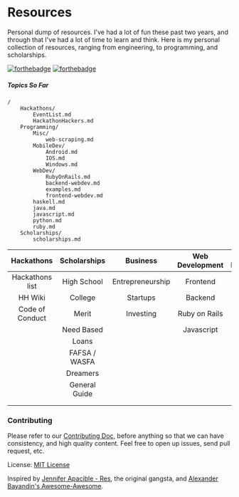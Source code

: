 Resources
=========

Personal dump of resources. I've had a lot of fun these past two years, and through that I've had a lot of time to learn and think. Here is my personal collection of resources, ranging from engineering, to programming, and scholarships.

[![forthebadge](http://forthebadge.com/badges/oooo-kill-em.svg)](http://forthebadge.com) [![forthebadge](http://forthebadge.com/badges/certified-cousin-terio.svg)](http://forthebadge.com)

##### Topics So Far
```
/
    Hackathons/
        EventList.md
        HackathonHackers.md
    Programming/
        Misc/
            web-scraping.md
        MobileDev/
            Android.md
            IOS.md
            Windows.md
        WebDev/
            RubyOnRails.md
            backend-webdev.md
            examples.md
            frontend-webdev.md
        haskell.md
        java.md
        javascript.md
        python.md
        ruby.md
    Scholarships/
        scholarships.md

```

| Hackathons         | Scholarships    | Business        | Web Development | Mobile Development | Gen. Programming   |
| :-------------:    | :-------------: | :-------------: | :-------------: | :-------------:    | :-------------:    |
| Hackathons list    | High School     | Entrepreneurship| Frontend        | IOS                | Haskell            |
| HH Wiki            | College         | Startups        | Backend         | Android            | Java               |
| Code of Conduct    | Merit           | Investing       | Ruby on Rails   | Windows            | Python             |
|                    | Need Based      |                 | Javascript      |                    | Ruby               |
|                    | Loans           |                 |                 |                    |                    |
|                    | FAFSA / WASFA   |                 |                 |                    |                    |
|                    | Dreamers        |                 |                 |                    |                    |
|                    | General Guide   |                 |                 |                    |                    |
|                    |                 |                 |                 |                    |                    |
|                    |                 |                 |                 |                    |                    |

    
    
### Contributing
Please refer to our [Contributing Doc](https://github.com/mrcoven94/resources/blob/gh-pages/CONTRIBUTING.md), before anything so that we can have consistency, and high quality content. Feel free to open up issues, send pull request, etc.

License: [MIT License](https://github.com/mrcoven94/resources/blob/gh-pages/LICENSE.md)

Inspired by [Jennifer Apacible - Res](https://github.com/japacible/res), the original gangsta, and [Alexander Bayandin's Awesome-Awesome](https://github.com/bayandin/awesome-awesomeness). 
